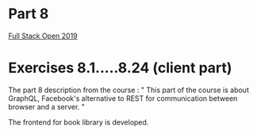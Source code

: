 # Part 8

[Full Stack Open 2019](https://fullstackopen-2019.github.io/#course-contents)

# Exercises 8.1.....8.24 (client part)



The part 8 description from the course : 
"
This part of the course is about GraphQL, Facebook's alternative to REST for communication between browser and a server.
"

The frontend for book library is developed. 
